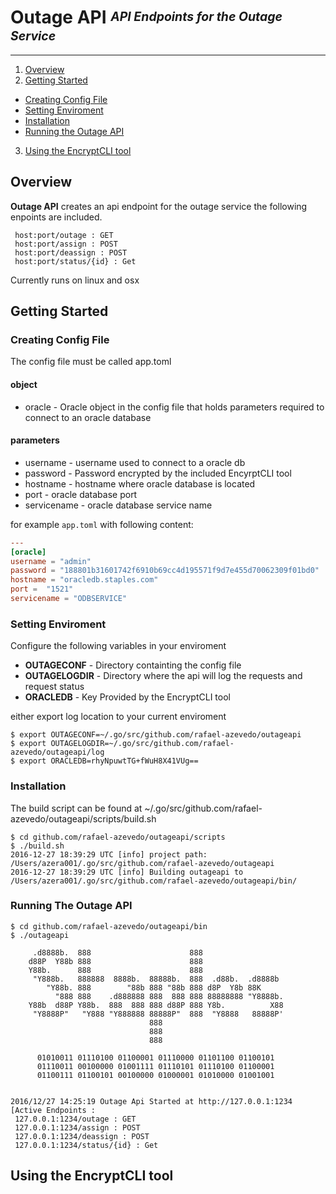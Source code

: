# **Outage API** <sup><sub>_API Endpoints for the Outage Service_</sub></sup>
----

1. [Overview](#overview)
2. [Getting Started](#getting-started)
  * [Creating Config File](#creating-config-file)
  * [Setting Enviroment](#setting-enviroment)
  * [Installation](#installation)
  * [Running the Outage API](#running-the-outage-api)
3. [Using the EncryptCLI tool](#using-the-encryptcli-tool)


## Overview

**Outage API** creates an api endpoint for the outage service the following enpoints are included. 

```
 host:port/outage : GET
 host:port/assign : POST
 host:port/deassign : POST
 host:port/status/{id} : Get
```
Currently runs on linux and osx

## **Getting Started**

### Creating Config File

The config file must be called app.toml  

#### object

* oracle - Oracle object in the config file that holds parameters required to connect to an oracle database 

#### parameters

* username - username used to connect to a oracle db 
* password - Password encrypted by the included EncyrptCLI tool
* hostname - hostname where oracle database is located 
* port - oracle database port
* servicename - oracle database service name 


for example `app.toml` with following content:
```toml
---
[oracle]
username = "admin"
password = "188801b31601742f6910b69cc4d195571f9d7e455d70062309f01bd0"
hostname = "oracledb.staples.com"
port = 	"1521"
servicename = "ODBSERVICE"
```

### Setting Enviroment
Configure the following variables in your enviroment  

* **OUTAGECONF** - Directory containting the config file
* **OUTAGELOGDIR** - Directory where the api will log the requests and request status
* **ORACLEDB** - Key Provided by the EncryptCLI tool  

either export log location to your current enviroment 
```
$ export OUTAGECONF=~/.go/src/github.com/rafael-azevedo/outageapi
$ export OUTAGELOGDIR=~/.go/src/github.com/rafael-azevedo/outageapi/log
$ export ORACLEDB=rhyNpuwtTG+fWuH8X41VUg==
```

### Installation 
The build script can be found at ~/.go/src/github.com/rafael-azevedo/outageapi/scripts/build.sh

```
$ cd github.com/rafael-azevedo/outageapi/scripts 
$ ./build.sh
2016-12-27 18:39:29 UTC [info] project path: /Users/azera001/.go/src/github.com/rafael-azevedo/outageapi
2016-12-27 18:39:29 UTC [info] Building outageapi to /Users/azera001/.go/src/github.com/rafael-azevedo/outageapi/bin/
```

### Running The Outage API
```
$ cd github.com/rafael-azevedo/outageapi/bin
$ ./outageapi

	 .d8888b.  888                      888
	d88P  Y88b 888                      888
	Y88b.      888                      888
	 "Y888b.   888888  8888b.  88888b.  888  .d88b.  .d8888b
	    "Y88b. 888        "88b 888 "88b 888 d8P  Y8b 88K
	      "888 888    .d888888 888  888 888 88888888 "Y8888b.
	Y88b  d88P Y88b.  888  888 888 d88P 888 Y8b.          X88
	 "Y8888P"   "Y888 "Y888888 88888P"  888  "Y8888   88888P'
	                           888
	                           888
	                           888

	  01010011 01110100 01100001 01110000 01101100 01100101
	  01110011 00100000 01001111 01110101 01110100 01100001
	  01100111 01100101 00100000 01000001 01010000 01001001


2016/12/27 14:25:19 Outage Api Started at http://127.0.0.1:1234
[Active Endpoints :
 127.0.0.1:1234/outage : GET
 127.0.0.1:1234/assign : POST
 127.0.0.1:1234/deassign : POST
 127.0.0.1:1234/status/{id} : Get
```

## **Using the EncryptCLI tool**

